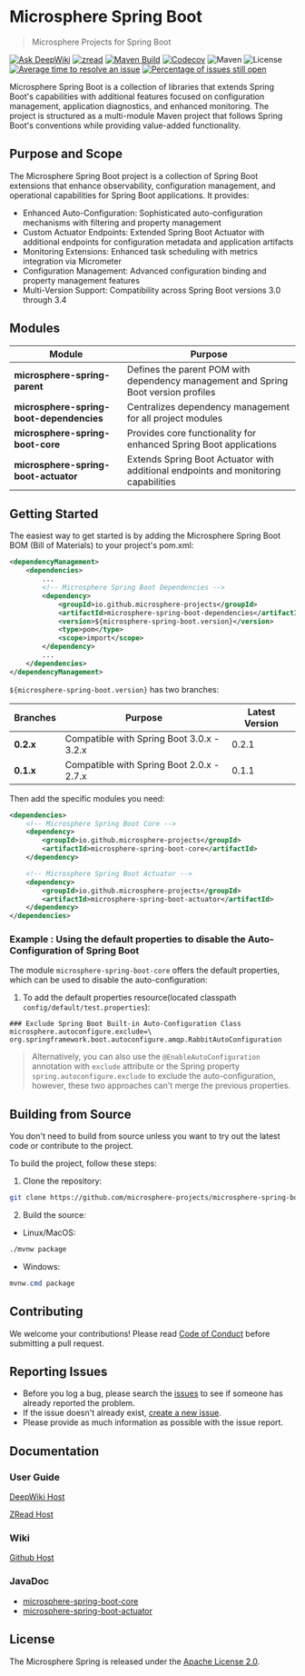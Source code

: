 # Microsphere Spring Boot

> Microsphere Projects for Spring Boot

[![Ask DeepWiki](https://deepwiki.com/badge.svg)](https://deepwiki.com/microsphere-projects/microsphere-spring-boot)
[![zread](https://img.shields.io/badge/Ask_Zread-_.svg?style=flat&color=00b0aa&labelColor=000000&logo=data%3Aimage%2Fsvg%2Bxml%3Bbase64%2CPHN2ZyB3aWR0aD0iMTYiIGhlaWdodD0iMTYiIHZpZXdCb3g9IjAgMCAxNiAxNiIgZmlsbD0ibm9uZSIgeG1sbnM9Imh0dHA6Ly93d3cudzMub3JnLzIwMDAvc3ZnIj4KPHBhdGggZD0iTTQuOTYxNTYgMS42MDAxSDIuMjQxNTZDMS44ODgxIDEuNjAwMSAxLjYwMTU2IDEuODg2NjQgMS42MDE1NiAyLjI0MDFWNC45NjAxQzEuNjAxNTYgNS4zMTM1NiAxLjg4ODEgNS42MDAxIDIuMjQxNTYgNS42MDAxSDQuOTYxNTZDNS4zMTUwMiA1LjYwMDEgNS42MDE1NiA1LjMxMzU2IDUuNjAxNTYgNC45NjAxVjIuMjQwMUM1LjYwMTU2IDEuODg2NjQgNS4zMTUwMiAxLjYwMDEgNC45NjE1NiAxLjYwMDFaIiBmaWxsPSIjZmZmIi8%2BCjxwYXRoIGQ9Ik00Ljk2MTU2IDEwLjM5OTlIMi4yNDE1NkMxLjg4ODEgMTAuMzk5OSAxLjYwMTU2IDEwLjY4NjQgMS42MDE1NiAxMS4wMzk5VjEzLjc1OTlDMS42MDE1NiAxNC4xMTM0IDEuODg4MSAxNC4zOTk5IDIuMjQxNTYgMTQuMzk5OUg0Ljk2MTU2QzUuMzE1MDIgMTQuMzk5OSA1LjYwMTU2IDE0LjExMzQgNS42MDE1NiAxMy43NTk5VjExLjAzOTlDNS42MDE1NiAxMC42ODY0IDUuMzE1MDIgMTAuMzk5OSA0Ljk2MTU2IDEwLjM5OTlaIiBmaWxsPSIjZmZmIi8%2BCjxwYXRoIGQ9Ik0xMy43NTg0IDEuNjAwMUgxMS4wMzg0QzEwLjY4NSAxLjYwMDEgMTAuMzk4NCAxLjg4NjY0IDEwLjM5ODQgMi4yNDAxVjQuOTYwMUMxMC4zOTg0IDUuMzEzNTYgMTAuNjg1IDUuNjAwMSAxMS4wMzg0IDUuNjAwMUgxMy43NTg0QzE0LjExMTkgNS42MDAxIDE0LjM5ODQgNS4zMTM1NiAxNC4zOTg0IDQuOTYwMVYyLjI0MDFDMTQuMzk4NCAxLjg4NjY0IDE0LjExMTkgMS42MDAxIDEzLjc1ODQgMS42MDAxWiIgZmlsbD0iI2ZmZiIvPgo8cGF0aCBkPSJNNCAxMkwxMiA0TDQgMTJaIiBmaWxsPSIjZmZmIi8%2BCjxwYXRoIGQ9Ik00IDEyTDEyIDQiIHN0cm9rZT0iI2ZmZiIgc3Ryb2tlLXdpZHRoPSIxLjUiIHN0cm9rZS1saW5lY2FwPSJyb3VuZCIvPgo8L3N2Zz4K&logoColor=ffffff)](https://zread.ai/microsphere-projects/microsphere-spring-boot)
[![Maven Build](https://github.com/microsphere-projects/microsphere-spring-boot/actions/workflows/maven-build.yml/badge.svg)](https://github.com/microsphere-projects/microsphere-spring-boot/actions/workflows/maven-build.yml)
[![Codecov](https://codecov.io/gh/microsphere-projects/microsphere-spring-boot/branch/main/graph/badge.svg)](https://app.codecov.io/gh/microsphere-projects/microsphere-spring-boot)
![Maven](https://img.shields.io/maven-central/v/io.github.microsphere-projects/microsphere-spring-boot.svg)
![License](https://img.shields.io/github/license/microsphere-projects/microsphere-spring-boot.svg)
[![Average time to resolve an issue](http://isitmaintained.com/badge/resolution/microsphere-projects/microsphere-spring-boot.svg)](http://isitmaintained.com/project/microsphere-projects/microsphere-spring-boot "Average time to resolve an issue")
[![Percentage of issues still open](http://isitmaintained.com/badge/open/microsphere-projects/microsphere-spring-boot.svg)](http://isitmaintained.com/project/microsphere-projects/microsphere-spring-boot "Percentage of issues still open")

Microsphere Spring Boot is a collection of libraries that extends Spring Boot's capabilities with additional features
focused on configuration management, application diagnostics, and enhanced monitoring. The project is structured as a
multi-module Maven project that follows Spring Boot's conventions while providing value-added functionality.

## Purpose and Scope

The Microsphere Spring Boot project is a collection of Spring Boot extensions that enhance observability, configuration
management, and operational capabilities for Spring Boot applications. It provides:

- Enhanced Auto-Configuration: Sophisticated auto-configuration mechanisms with filtering and property management
- Custom Actuator Endpoints: Extended Spring Boot Actuator with additional endpoints for configuration metadata and
  application artifacts
- Monitoring Extensions: Enhanced task scheduling with metrics integration via Micrometer
- Configuration Management: Advanced configuration binding and property management features
- Multi-Version Support: Compatibility across Spring Boot versions 3.0 through 3.4

## Modules

| **Module**                               | **Purpose**                                                                        |
|------------------------------------------|------------------------------------------------------------------------------------|
| **microsphere-spring-parent**            | Defines the parent POM with dependency management and Spring Boot version profiles |
| **microsphere-spring-boot-dependencies** | Centralizes dependency management for all project modules                          |
| **microsphere-spring-boot-core**         | Provides core functionality for enhanced Spring Boot applications                  |
| **microsphere-spring-boot-actuator**     | Extends Spring Boot Actuator with additional endpoints and monitoring capabilities |

## Getting Started

The easiest way to get started is by adding the Microsphere Spring Boot BOM (Bill of Materials) to your project's
pom.xml:

```xml
<dependencyManagement>
    <dependencies>
        ...
        <!-- Microsphere Spring Boot Dependencies -->
        <dependency>
            <groupId>io.github.microsphere-projects</groupId>
            <artifactId>microsphere-spring-boot-dependencies</artifactId>
            <version>${microsphere-spring-boot.version}</version>
            <type>pom</type>
            <scope>import</scope>
        </dependency>
        ...
    </dependencies>
</dependencyManagement>
```

`${microsphere-spring-boot.version}` has two branches:

| **Branches** | **Purpose**                               | **Latest Version** |
|--------------|-------------------------------------------|--------------------|
| **0.2.x**    | Compatible with Spring Boot 3.0.x - 3.2.x | 0.2.1              |
| **0.1.x**    | Compatible with Spring Boot 2.0.x - 2.7.x | 0.1.1              |

Then add the specific modules you need:

```xml
<dependencies>
    <!-- Microsphere Spring Boot Core -->
    <dependency>
        <groupId>io.github.microsphere-projects</groupId>
        <artifactId>microsphere-spring-boot-core</artifactId>
    </dependency>

    <!-- Microsphere Spring Boot Actuator -->
    <dependency>
        <groupId>io.github.microsphere-projects</groupId>
        <artifactId>microsphere-spring-boot-actuator</artifactId>
    </dependency>
</dependencies>
```

### Example : Using the default properties to disable the Auto-Configuration of Spring Boot

The module `microsphere-spring-boot-core` offers the default properties, which can be used to disable the
auto-configuration:

1. To add the default properties resource(located classpath `config/default/test.properties`):

```properties
### Exclude Spring Boot Built-in Auto-Configuration Class
microsphere.autoconfigure.exclude=\
org.springframework.boot.autoconfigure.amqp.RabbitAutoConfiguration
```

> Alternatively, you can also use the `@EnableAutoConfiguration` annotation with `exclude` attribute or the Spring
> property `spring.autoconfigure.exclude` to exclude the auto-configuration, however, these two approaches can't merge
> the previous properties.

## Building from Source

You don't need to build from source unless you want to try out the latest code or contribute to the project.

To build the project, follow these steps:

1. Clone the repository:

```bash
git clone https://github.com/microsphere-projects/microsphere-spring-boot.git
```

2. Build the source:

- Linux/MacOS:

```bash
./mvnw package
```

- Windows:

```powershell
mvnw.cmd package
```

## Contributing

We welcome your contributions! Please read [Code of Conduct](./CODE_OF_CONDUCT.md) before submitting a pull request.

## Reporting Issues

* Before you log a bug, please search the [issues](https://github.com/microsphere-projects/microsphere-spring-boot/issues)
  to see if someone has already reported the problem.
* If the issue doesn't already
  exist, [create a new issue](https://github.com/microsphere-projects/microsphere-spring-boot/issues/new).
* Please provide as much information as possible with the issue report.

## Documentation

### User Guide

[DeepWiki Host](https://deepwiki.com/microsphere-projects/microsphere-spring-boot)

[ZRead Host](https://zread.ai/microsphere-projects/microsphere-spring-boot)

### Wiki

[Github Host](https://github.com/microsphere-projects/microsphere-spring-boot/wiki)

### JavaDoc

- [microsphere-spring-boot-core](https://javadoc.io/doc/io.github.microsphere-projects/microsphere-spring-boot-core)
- [microsphere-spring-boot-actuator](https://javadoc.io/doc/io.github.microsphere-projects/microsphere-spring-boot-actuator)

## License

The Microsphere Spring is released under the [Apache License 2.0](https://www.apache.org/licenses/LICENSE-2.0).
